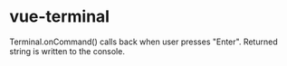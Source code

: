 # vue-terminal

Terminal.onCommand() calls back when user presses "Enter". Returned string is written to the console.
